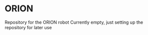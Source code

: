 # ORION
Repository for the ORION robot
Currently empty, just setting up the repository for later use
